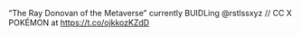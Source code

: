 “The Ray Donovan of the Metaverse” currently BUIDLing @rstlssxyz // CC X POKÉMON at https://t.co/ojkkozKZdD